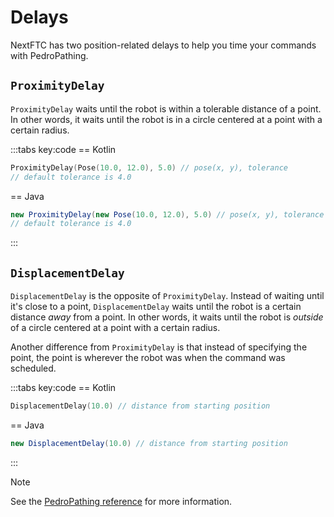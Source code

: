 # Delays

NextFTC has two position-related delays to help you time your commands with PedroPathing.

## `ProximityDelay`

`ProximityDelay` waits until the robot is within a tolerable distance of a point. In other words, it waits until the robot is in a circle centered at a point with a certain radius.

:::tabs key:code
== Kotlin

```kotlin
ProximityDelay(Pose(10.0, 12.0), 5.0) // pose(x, y), tolerance
// default tolerance is 4.0
```

== Java

```java
new ProximityDelay(new Pose(10.0, 12.0), 5.0) // pose(x, y), tolerance
// default tolerance is 4.0
```

:::

## `DisplacementDelay`

`DisplacementDelay` is the opposite of `ProximityDelay`. Instead of waiting until it's close to a point, `DisplacementDelay` waits until the robot is a certain distance *away* from a point. In other words,  it waits until the robot is *outside* of a circle centered at a point with a certain radius.

Another difference from `ProximityDelay` is that instead of specifying the point, the point is wherever the robot was when the command was scheduled.

:::tabs key:code
== Kotlin

```kotlin
DisplacementDelay(10.0) // distance from starting position
```

== Java

```java
new DisplacementDelay(10.0) // distance from starting position
```

:::

> [!NOTE]
> See the [PedroPathing reference](https://docs.rowanmcalpin.com/reference/pedro/com.rowanmcalpin.nextftc.pedro/index.html) for more information.